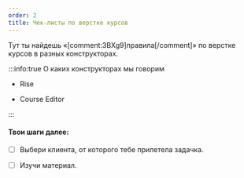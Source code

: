 ```yaml
---
order: 2
title: Чек-листы по верстке курсов
---
```


Тут ты найдешь «[comment:3BXg9]правила[/comment]» по верстке курсов в разных конструкторах.

:::info:true О каких конструкторах мы говорим

-  Rise

-  Course Editor

:::



#### Твои шаги далее:

* [ ] Выбери клиента, от которого тебе прилетела задачка.

* [ ] Изучи материал.




